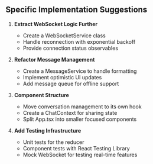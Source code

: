 ## Specific Implementation Suggestions

1. __Extract WebSocket Logic Further__

   - Create a WebSocketService class
   - Handle reconnection with exponential backoff
   - Provide connection status observables

2. __Refactor Message Management__

   - Create a MessageService to handle formatting
   - Implement optimistic UI updates
   - Add message queue for offline support

3. __Component Structure__

   - Move conversation management to its own hook
   - Create a ChatContext for sharing state
   - Split App.tsx into smaller focused components

4. __Add Testing Infrastructure__

   - Unit tests for the reducer
   - Component tests with React Testing Library
   - Mock WebSocket for testing real-time features
